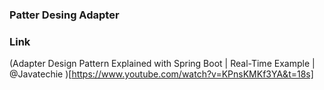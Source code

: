 ### Patter Desing Adapter 



### Link 
(Adapter Design Pattern Explained with Spring Boot | Real-Time Example | ‪@Javatechie‬ )[https://www.youtube.com/watch?v=KPnsKMKf3YA&t=18s]